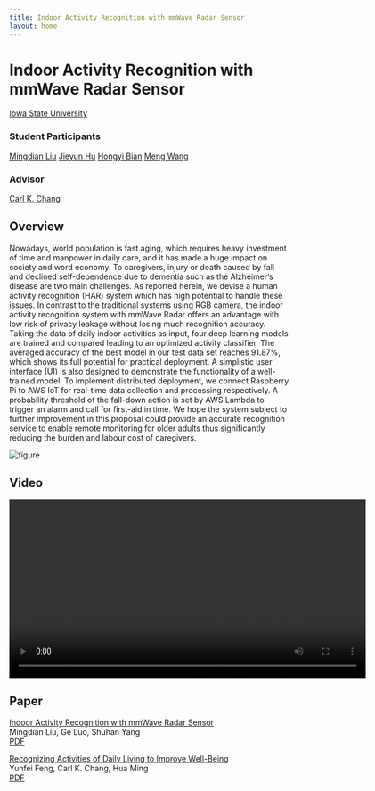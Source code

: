 ```yaml
---
title: Indoor Activity Recognition with mmWave Radar Sensor
layout: home
---
```


# Indoor Activity Recognition with mmWave Radar Sensor

<div class="author-names">
<a class="author-name" href="https://iastate.edu">Iowa State University</a>
</div>

### Student Participants

<div class="author-names">
<a class="author-name" href="mailto:mingdian@iastate.edu">Mingdian Liu</a>
<a class="author-name" href="mailto:jenhu@iastate.edu">Jieyun Hu</a>
<a class="author-name" href="mailto:hobian@iastate.edu">Hongyi Bian</a>
<a class="author-name" href="https://mengw.io">Meng Wang</a>
</div>

### Advisor

<div class="author-names">
<a class="author-name" href="https://www.cs.iastate.edu/chang">Carl K. Chang</a>
</div>

## Overview

<div class="overview">
<div>
<p>
Nowadays, world population is fast aging, which requires heavy investment of time and manpower in daily care, and it has made a huge impact on society and word economy. To caregivers, injury or death caused by fall and declined self-dependence due to dementia such as the Alzheimer’s disease are two main challenges. As reported herein, we devise a human activity recognition (HAR) system which has high potential to handle these issues. In contrast to the traditional systems using RGB camera, the indoor activity recognition system with mmWave Radar offers an advantage with low risk of privacy leakage without losing much recognition accuracy. Taking the data of daily indoor activities as input, four deep learning models are trained and compared leading to an optimized activity classifier. The averaged accuracy of the best model in our test data set reaches 91.87%, which shows its full potential for practical deployment. A simplistic user interface (UI) is also designed to demonstrate the functionality of a well-trained model. To implement distributed deployment, we connect Raspberry Pi to AWS IoT for real-time data collection and processing respectively. A probability threshold of the fall-down action is set by AWS Lambda to trigger an alarm and call for first-aid in time. We hope the system subject to further improvement in this proposal could provide an accurate recognition service to enable remote monitoring for older adults thus significantly reducing the burden and labour cost of caregivers.
</p>
</div>
<div class="overview-image">
<img src="{{ "assets/image/figure.drawio.svg" | relative_url }}" alt="figure">
</div>
</div>

## Video

<div class="video">
<video width="640" controls>
<source src="{{ "assets/video/demo.mp4" | relative_url }}" type="video/mp4">
</video>
</div>

## Paper

[Indoor Activity Recognition with mmWave Radar
Sensor](https://github.com/SmartHomeLab/Indoor-Activity-Recognition-with-mmWave-Radar-Sensor-Static/raw/main/Indoor-Activity-Recognition-with-mmWave-Radar-Sensor.pdf)  
Mingdian Liu, Ge Luo, Shuhan Yang  
[PDF](https://github.com/SmartHomeLab/Indoor-Activity-Recognition-with-mmWave-Radar-Sensor-Static/raw/main/Indoor-Activity-Recognition-with-mmWave-Radar-Sensor.pdf)  

[Recognizing Activities of Daily Living to Improve Well-Being](https://ieeexplore.ieee.org/document/7945203)  
Yunfei Feng, Carl K. Chang, Hua Ming  
[PDF](https://ieeexplore.ieee.org/stamp/stamp.jsp?tp=&arnumber=7945203)  

